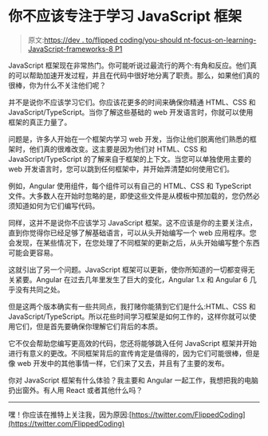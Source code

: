 # 你不应该专注于学习 JavaScript 框架

> 原文:[https://dev . to/flipped coding/you-should nt-focus-on-learning-JavaScript-frameworks-8 P1](https://dev.to/flippedcoding/you-shouldnt-focus-on-learning-javascript-frameworks-8p1)

JavaScript 框架现在非常热门。你可能听说过最流行的两个:有角和反应。他们真的可以帮助加速开发过程，并且在代码中很好地分离了职责。那么，如果他们真的很棒，你为什么不关注他们呢？

并不是说你不应该学习它们。你应该花更多的时间来确保你精通 HTML、CSS 和 JavaScript/TypeScript。当你了解这些基础的 web 开发语言时，你就可以使用框架的真正力量了。

问题是，许多人开始在一个框架内学习 web 开发，当你让他们脱离他们熟悉的框架时，他们真的很难改变。这主要是因为他们对 HTML、CSS 和 JavaScript/TypeScript 的了解来自于框架的上下文。当您可以单独使用主要的 web 开发语言时，您可以跳到任何框架中，并开始弄清楚如何使用它们。

例如，Angular 使用组件，每个组件可以有自己的 HTML、CSS 和 TypeScript 文件。大多数人在开始时忽略的是，即使这些文件是从模板中预加载的，您仍然必须知道如何为它们编写代码。

同样，这并不是说你不应该学习 JavaScript 框架。这不应该是你的主要关注点，直到你觉得你已经足够了解基础语言，可以从头开始编写一个 web 应用程序。您会发现，在某些情况下，在您处理了不同框架的更新之后，从头开始编写整个东西可能会更容易。

这就引出了另一个问题。JavaScript 框架可以更新，使你所知道的一切都变得无关紧要。Angular 在过去几年里发生了巨大的变化，Angular 1.x 和 Angular 6 几乎没有共同之处。

但是这两个版本确实有一些共同点，我打赌你能猜到它们是什么:HTML、CSS 和 JavaScript/TypeScript。所以花些时间学习框架是如何工作的，这样你就可以使用它们，但是首先要确保你理解它们背后的本质。

它不仅会帮助您编写更高效的代码，您还将能够跳入任何 JavaScript 框架并开始进行有意义的更改。不同框架背后的宣传肯定是值得的，因为它们可能很棒，但是像 web 开发中的其他事情一样，它们来了又去，并且有了主要的发布。

你对 JavaScript 框架有什么体验？我主要和 Angular 一起工作，我想把我的电脑扔出窗外。有人用 React 或者其他什么吗？

* * *

嘿！你应该在推特上关注我，因为原因:[https://twitter.com/FlippedCoding](https://twitter.com/FlippedCoding)